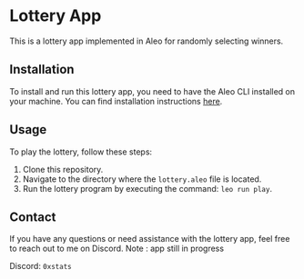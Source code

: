 # Lottery App

This is a lottery app implemented in Aleo for randomly selecting winners.

## Installation

To install and run this lottery app, you need to have the Aleo CLI installed on your machine. You can find installation instructions [here](https://docs.aleo.org/docs/installation).

## Usage

To play the lottery, follow these steps:

1. Clone this repository.
2. Navigate to the directory where the `lottery.aleo` file is located.
3. Run the lottery program by executing the command: `leo run play`.

## Contact

If you have any questions or need assistance with the lottery app, feel free to reach out to me on Discord.
Note : app still in progress

Discord: `0xstats`
